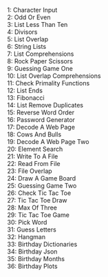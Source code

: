 1: Character Input<br>
2: Odd Or Even<br>
3: List Less Than Ten  
4: Divisors  
5: List Overlap  
6: String Lists  
7: List Comprehensions  
8: Rock Paper Scissors   
9: Guessing Game One   
10: List Overlap Comprehensions  
11: Check Primality Functions   
12: List Ends <br>
13: Fibonacci  
14: List Remove Duplicates  
15: Reverse Word Order   
16: Password Generator    
17: Decode A Web Page    
18: Cows And Bulls   
19: Decode A Web Page Two    
20: Element Search <br>
21: Write To A File <br>
22: Read From File <br>
23: File Overlap  <br>
24: Draw A Game Board  
25: Guessing Game Two   
26: Check Tic Tac Toe  
27: Tic Tac Toe Draw  
28: Max Of Three <br>
29: Tic Tac Toe Game   
30: Pick Word  
31: Guess Letters  
32: Hangman  
33: Birthday Dictionaries <br>
34: Birthday Json  
35: Birthday Months  
36: Birthday Plots  

